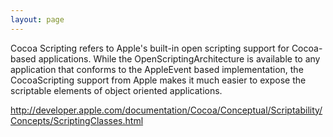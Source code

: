 ```yaml
---
layout: page
---
```


Cocoa Scripting refers to Apple's built-in open scripting support for Cocoa-based applications. While the OpenScriptingArchitecture is available to any application that conforms to the AppleEvent based implementation, the CocoaScripting support from Apple makes it much easier to expose the scriptable elements of object oriented applications.

http://developer.apple.com/documentation/Cocoa/Conceptual/Scriptability/Concepts/ScriptingClasses.html
